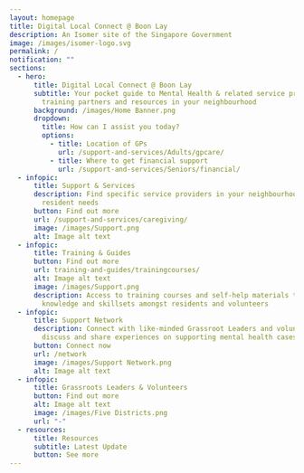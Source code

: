 ```yaml
---
layout: homepage
title: Digital Local Connect @ Boon Lay
description: An Isomer site of the Singapore Government
image: /images/isomer-logo.svg
permalink: /
notification: ""
sections:
  - hero:
      title: Digital Local Connect @ Boon Lay
      subtitle: Your pocket guide to Mental Health & related service providers,
        training partners and resources in your neighbourhood
      background: /images/Home Banner.png
      dropdown:
        title: How can I assist you today?
        options:
          - title: Location of GPs
            url: /support-and-services/Adults/gpcare/
          - title: Where to get financial support
            url: /support-and-services/Seniors/financial/
  - infopic:
      title: Support & Services
      description: Find specific service providers in your neighbourhood based on your
        resident needs
      button: Find out more
      url: /support-and-services/caregiving/
      image: /images/Support.png
      alt: Image alt text
  - infopic:
      title: Training & Guides
      button: Find out more
      url: training-and-guides/trainingcourses/
      alt: Image alt text
      image: /images/Support.png
      description: Access to training courses and self-help materials to build
        knowledge and skillsets amongst residents and volunteers
  - infopic:
      title: Support Network
      description: Connect with like-minded Grassroot Leaders and volunteers to
        discuss and share experiences on supporting mental health cases
      button: Connect now
      url: /network
      image: /images/Support Network.png
      alt: Image alt text
  - infopic:
      title: Grassroots Leaders & Volunteers
      button: Find out more
      alt: Image alt text
      image: /images/Five Districts.png
      url: "-"
  - resources:
      title: Resources
      subtitle: Latest Update
      button: See more
---
```

